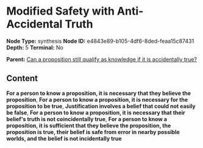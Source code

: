 # Modified Safety with Anti-Accidental Truth

**Node Type:** synthesis
**Node ID:** e4843e89-b105-4df6-8ded-feaa15c87431
**Depth:** 5
**Terminal:** No

**Parent:** [Can a proposition still qualify as knowledge if it is accidentally true?](can-a-proposition-still-qualify-as-knowledge-if-it-is-accidentally-true-antithesis-65951d75-5bf1-4d21-a580-994530b4845c.md)

## Content

**For a person to know a proposition, it is necessary that they believe the proposition**, **For a person to know a proposition, it is necessary for the proposition to be true**, **Justification involves a belief that could not easily be false**, **For a person to know a proposition, it is necessary that their belief's truth is not coincidentally true**, **For a person to know a proposition, it is sufficient that they believe the proposition, the proposition is true, their belief is safe from error in nearby possible worlds, and the belief is not incidentally true**
